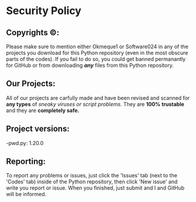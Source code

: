 # Security Policy

## Copyrights ©:

Please make sure to mention either Okmeque1 or Software024 in any of the projects you download for this Python repository (even in the most obscure parts of the codes).
If you fail to do so, you could get banned permanantly for GitHub or from downloading ***any*** files from this Python repository.

## Our Projects:

All of our projects are carfully made and have been revised and scanned for **any types** of *sneaky viruses or script problems.* They are **100% trustable** and they are **completely safe.** 

## Project versions:

-pwd.py: 1.20.0

## Reporting:

To report any problems or issues, just click the 'Issues' tab (next to the 'Codes' tab) inside of the Python repository, then click 'New issue' and write you report or issue. When you finished, just submit and I and GitHub will be informed.